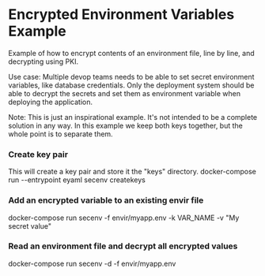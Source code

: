 # Encrypted Environment Variables Example
Example of how to encrypt contents of an environment file, line by line, and decrypting using PKI. 

Use case: Multiple devop teams needs to be able to set secret environment variables, like database credentials. Only the deployment system should be able to decrypt the secrets and set them as environment variable when deploying the application.  

Note: This is just an inspirational example. It's not intended to be a complete solution in any way. In this example we keep both keys together, but the whole point is to separate them. 

### Create key pair
This will create a key pair and store it the "keys" directory.
docker-compose run --entrypoint eyaml secenv createkeys

### Add an encrypted variable to an existing envir file
docker-compose run secenv -f envir/myapp.env -k VAR_NAME -v "My secret value"

### Read an environment file and decrypt all encrypted values
docker-compose run secenv -d -f envir/myapp.env
